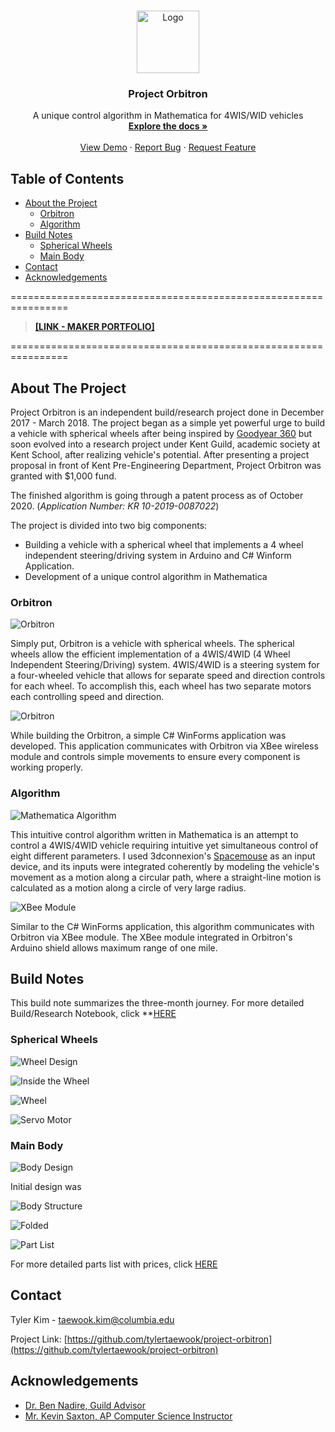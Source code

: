 <!--
*** Thanks for checking out this README Template. If you have a suggestion that would
*** make this better, please fork the repo and create a pull request or simply open
*** an issue with the tag "enhancement".
*** Thanks again! Now go create something AMAZING! :D
***
***
***
*** To avoid retyping too much info. Do a search and replace for the following:
*** tylertaewook, project-orbitron, alitecraft, taewook.kim@columbia.edu
-->





<!-- PROJECT SHIELDS -->
<!--
*** I'm using markdown "reference style" links for readability.
*** Reference links are enclosed in brackets [ ] instead of parentheses ( ).
*** See the bottom of this document for the declaration of the reference variables
*** for contributors-url, forks-url, etc. This is an optional, concise syntax you may use.
*** https://www.markdownguide.org/basic-syntax/#reference-style-links
-->

<!-- PROJECT LOGO -->
<br />
<p align="center">
  <a href="https://github.com/tylertaewook/project-orbitron">
     <img src="images/logo.png" alt="Logo" width="100" height="100">
  </a>

  <h3 align="center">Project Orbitron</h3>

  <p align="center">
    A unique control algorithm in Mathematica for 4WIS/WID vehicles
    <br />
    <a href="https://github.com/tylertaewook/project-orbitron"><strong>Explore the docs »</strong></a>
    <br />
    <br />
    <a href="https://github.com/tylertaewook/project-orbitron">View Demo</a>
    ·
    <a href="https://github.com/tylertaewook/project-orbitron/issues">Report Bug</a>
    ·
    <a href="https://github.com/tylertaewook/project-orbitron/issues">Request Feature</a>
  </p>
</p>



<!-- TABLE OF CONTENTS -->
## Table of Contents

* [About the Project](#about-the-project)
  * [Orbitron](#orbitron)
  * [Algorithm](#algorithm)
* [Build Notes](#build-notes)
  * [Spherical Wheels](#spherical-wheels)
  * [Main Body](#main-body)
* [Contact](#contact)
* [Acknowledgements](#acknowledgements)

================================================================
> **[[LINK - MAKER PORTFOLIO]](https://youtu.be/WXjisSnfGTI)**

================================================================

<!-- ABOUT THE PROJECT -->
## About The Project

Project Orbitron is an independent build/research project done in December 2017 - March 2018. 
The project began as a simple yet powerful urge to build a vehicle with spherical wheels after being inspired by [Goodyear 360](https://youtu.be/oSFYwDDVgac) but soon evolved into a research project under Kent Guild, academic society at Kent School, after realizing vehicle's potential. After presenting a project proposal in front of Kent Pre-Engineering Department, Project Orbitron was granted with $1,000 fund.

The finished algorithm is going through a patent process as of October 2020. (*Application Number: KR 10-2019-0087022*)

The project is divided into two big components:
* Building a vehicle with a spherical wheel that implements a 4 wheel independent steering/driving system in Arduino and C# Winform Application.
* Development of a unique control algorithm in Mathematica

<!-- ORBITRON -->
### Orbitron

![Orbitron](/images/orbitron1.jpeg)

Simply put, Orbitron is a vehicle with spherical wheels. The spherical wheels allow the efficient implementation of a 4WIS/4WID (4 Wheel Independent Steering/Driving) system. 4WIS/4WID is a steering system for a four-wheeled vehicle that allows for separate speed and direction controls for each wheel.
To accomplish this, each wheel has two separate motors each controlling speed and direction.

![Orbitron](/images/Software/test_GUI.png)

While building the Orbitron, a simple C# WinForms application was developed. This application communicates with Orbitron via XBee wireless module and controls simple movements to ensure every component is working properly.

<!-- ALGORITHM -->
### Algorithm

![Mathematica Algorithm](/images/Software/alg_GUI.png)

This intuitive control algorithm written in Mathematica is an attempt to control a 4WIS/4WID vehicle requiring intuitive yet simultaneous control of eight different parameters. I used 3dconnexion's [Spacemouse](https://3dconnexion.com/us/product/spacemouse-compact/) as an input device, and its inputs were integrated coherently by modeling the vehicle's movement as a motion along a circular path, where a straight-line motion is calculated as a motion along a circle of very large radius.

![XBee Module](/images/Orbitron/xbee.jpeg)

Similar to the C# WinForms application, this algorithm communicates with Orbitron via XBee module. The XBee module integrated in Orbitron's Arduino shield allows maximum range of one mile.

<!-- BUILD NOTES -->
## Build Notes

This build note summarizes the three-month journey. For more detailed Build/Research Notebook, click **[HERE](https://github.com/tylertaewook/project-orbitron/blob/main/Research-Notebook.pdf)

<!-- SPHERICAL WHEELS -->
### Spherical Wheels

![Wheel Design](/images/Orbitron/designwheel.png)

![Inside the Wheel](/images/Orbitron/insidewheel.jpeg)

![Wheel](/images/Orbitron/wheel1.jpeg)

![Servo Motor](/images/Orbitron/servo.jpeg)

<!-- MAIN BODY -->
### Main Body

![Body Design](/images/Orbitron/designbody.png)

Initial design was 

![Body Structure](/images/Orbitron/structure.jpeg)

![Folded](/images/Orbitron/folded.jpeg)

![Part List](/images/Orbitron/partlist.png)

For more detailed parts list with prices, click [HERE](https://github.com/tylertaewook/project-orbitron/blob/main/Parts%20List.pdf)


<!-- CONTACT -->
## Contact

Tyler Kim - taewook.kim@columbia.edu

Project Link: [https://github.com/tylertaewook/project-orbitron](https://github.com/tylertaewook/project-orbitron)



<!-- ACKNOWLEDGEMENTS -->
## Acknowledgements

* [Dr. Ben Nadire, Guild Advisor]()
* [Mr. Kevin Saxton, AP Computer Science Instructor]()





<!-- MARKDOWN LINKS & IMAGES -->
<!-- https://www.markdownguide.org/basic-syntax/#reference-style-links -->
[contributors-shield]: https://img.shields.io/github/contributors/tylertaewook/repo.svg?style=flat-square
[contributors-url]: https://github.com/tylertaewook/repo/graphs/contributors
[forks-shield]: https://img.shields.io/github/forks/tylertaewook/repo.svg?style=flat-square
[forks-url]: https://github.com/tylertaewook/repo/network/members
[stars-shield]: https://img.shields.io/github/stars/tylertaewook/repo.svg?style=flat-square
[stars-url]: https://github.com/tylertaewook/repo/stargazers
[issues-shield]: https://img.shields.io/github/issues/tylertaewook/repo.svg?style=flat-square
[issues-url]: https://github.com/tylertaewook/repo/issues
[license-shield]: https://img.shields.io/github/license/tylertaewook/repo.svg?style=flat-square
[license-url]: https://github.com/tylertaewook/repo/blob/master/LICENSE.txt
[linkedin-shield]: https://img.shields.io/badge/-LinkedIn-black.svg?style=flat-square&logo=linkedin&colorB=555
[linkedin-url]: https://linkedin.com/in/tylertaewook
[product-screenshot]: images/screenshot.png
